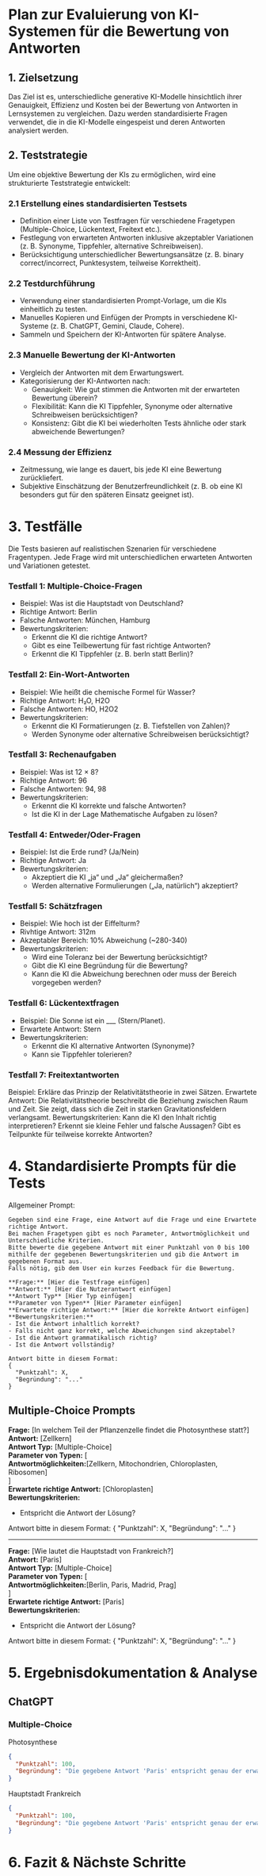 # Plan zur Evaluierung von KI-Systemen für die Bewertung von Antworten

## 1. Zielsetzung
Das Ziel ist es, unterschiedliche generative KI-Modelle hinsichtlich ihrer Genauigkeit, 
Effizienz und Kosten bei der Bewertung von Antworten in Lernsystemen zu vergleichen. 
Dazu werden standardisierte Fragen verwendet, die in die KI-Modelle eingespeist und deren Antworten analysiert werden.
   
## 2. Teststrategie
Um eine objektive Bewertung der KIs zu ermöglichen, wird eine strukturierte Teststrategie entwickelt:

### 2.1 Erstellung eines standardisierten Testsets

- Definition einer Liste von Testfragen für verschiedene Fragetypen (Multiple-Choice, Lückentext, Freitext etc.).
- Festlegung von erwarteten Antworten inklusive akzeptabler Variationen (z. B. Synonyme, Tippfehler, alternative Schreibweisen).
- Berücksichtigung unterschiedlicher Bewertungsansätze (z. B. binary correct/incorrect, Punktesystem, teilweise Korrektheit).

### 2.2 Testdurchführung 

- Verwendung einer standardisierten Prompt-Vorlage, um die KIs einheitlich zu testen.
- Manuelles Kopieren und Einfügen der Prompts in verschiedene KI-Systeme (z. B. ChatGPT, Gemini, Claude, Cohere).
- Sammeln und Speichern der KI-Antworten für spätere Analyse.

### 2.3 Manuelle Bewertung der KI-Antworten

- Vergleich der Antworten mit dem Erwartungswert.
- Kategorisierung der KI-Antworten nach:
  - Genauigkeit: Wie gut stimmen die Antworten mit der erwarteten Bewertung überein?
  - Flexibilität: Kann die KI Tippfehler, Synonyme oder alternative Schreibweisen berücksichtigen?
  - Konsistenz: Gibt die KI bei wiederholten Tests ähnliche oder stark abweichende Bewertungen?

### 2.4 Messung der Effizienz

- Zeitmessung, wie lange es dauert, bis jede KI eine Bewertung zurückliefert.
- Subjektive Einschätzung der Benutzerfreundlichkeit (z. B. ob eine KI besonders gut für den späteren Einsatz geeignet ist).


# 3. Testfälle

Die Tests basieren auf realistischen Szenarien für verschiedene Fragentypen. Jede Frage wird mit unterschiedlichen erwarteten Antworten und Variationen getestet.

### Testfall 1: Multiple-Choice-Fragen
- Beispiel: Was ist die Hauptstadt von Deutschland?
- Richtige Antwort: Berlin
- Falsche Antworten: München, Hamburg
- Bewertungskriterien:
  - Erkennt die KI die richtige Antwort?
  - Gibt es eine Teilbewertung für fast richtige Antworten?
  - Erkennt die KI Tippfehler (z. B. berln statt Berlin)?

### Testfall 2: Ein-Wort-Antworten
- Beispiel: Wie heißt die chemische Formel für Wasser?
- Richtige Antwort: H₂O, H2O
- Falsche Antworten: HO, H2O2
- Bewertungskriterien:
  - Erkennt die KI Formatierungen (z. B. Tiefstellen von Zahlen)?
  - Werden Synonyme oder alternative Schreibweisen berücksichtigt?

### Testfall 3: Rechenaufgaben
- Beispiel: Was ist 12 × 8?
- Richtige Antwort: 96
- Falsche Antworten: 94, 98
- Bewertungskriterien:
  - Erkennt die KI korrekte und falsche Antworten?
  - Ist die KI in der Lage Mathematische Aufgaben zu lösen?

### Testfall 4: Entweder/Oder-Fragen
- Beispiel: Ist die Erde rund? (Ja/Nein)
- Richtige Antwort: Ja
- Bewertungskriterien:
  - Akzeptiert die KI „ja“ und „Ja“ gleichermaßen?
  - Werden alternative Formulierungen („Ja, natürlich“) akzeptiert?

### Testfall 5: Schätzfragen
- Beispiel: Wie hoch ist der Eiffelturm?
- Rivhtige Antwort: 312m 
- Akzeptabler Bereich: 10% Abweichung (~280-340)
- Bewertungskriterien:
  - Wird eine Toleranz bei der Bewertung berücksichtigt?
  - Gibt die KI eine Begründung für die Bewertung?
  - Kann die KI die Abweichung berechnen oder muss der Bereich vorgegeben werden?
 
### Testfall 6: Lückentextfragen
- Beispiel: Die Sonne ist ein ___ (Stern/Planet).
- Erwartete Antwort: Stern
- Bewertungskriterien:
  - Erkennt die KI alternative Antworten (Synonyme)?
  - Kann sie Tippfehler tolerieren?
 
### Testfall 7: Freitextantworten
Beispiel: Erkläre das Prinzip der Relativitätstheorie in zwei Sätzen.
Erwartete Antwort: Die Relativitätstheorie beschreibt die Beziehung zwischen Raum und Zeit. 
Sie zeigt, dass sich die Zeit in starken Gravitationsfeldern verlangsamt.
Bewertungskriterien:
Kann die KI den Inhalt richtig interpretieren?
Erkennt sie kleine Fehler und falsche Aussagen?
Gibt es Teilpunkte für teilweise korrekte Antworten?


# 4. Standardisierte Prompts für die Tests

Allgemeiner Prompt:

```
Gegeben sind eine Frage, eine Antwort auf die Frage und eine Erwartete richtige Antwort.
Bei machen Fragetypen gibt es noch Parameter, Antwortmöglichkeit und Unterschiedliche Kriterien.
Bitte bewerte die gegebene Antwort mit einer Punktzahl von 0 bis 100 mithilfe der gegebenen Bewertungskriterien und gib die Antwort im gegebenen Format aus.
Falls nötig, gib dem User ein kurzes Feedback für die Bewertung.

**Frage:** [Hier die Testfrage einfügen]  
**Antwort:** [Hier die Nutzerantwort einfügen]  
**Antwort Typ** [Hier Typ einfügen] 
**Parameter von Typen** [Hier Parameter einfügen]
**Erwartete richtige Antwort:** [Hier die korrekte Antwort einfügen]  
**Bewertungskriterien:**  
- Ist die Antwort inhaltlich korrekt?  
- Falls nicht ganz korrekt, welche Abweichungen sind akzeptabel?  
- Ist die Antwort grammatikalisch richtig?  
- Ist die Antwort vollständig?

Antwort bitte in diesem Format:
{
  "Punktzahl": X,
  "Begründung": "..."
}
```

## Multiple-Choice Prompts

**Frage:** [In welchem Teil der Pflanzenzelle findet die Photosynthese statt?]  
**Antwort:** [Zellkern]  
**Antwort Typ:** [Multiple-Choice]  
**Parameter von Typen:** [  
**Antwortmöglichkeiten:**[Zellkern, Mitochondrien, Chloroplasten, Ribosomen]  
]   
**Erwartete richtige Antwort:** [Chloroplasten]  
**Bewertungskriterien:**  
- Entspricht die Antwort der Lösung?

Antwort bitte in diesem Format:
{
  "Punktzahl": X,
  "Begründung": "..."
}

--------------------------------------------------

**Frage:** [Wie lautet die Hauptstadt von Frankreich?]  
**Antwort:** [Paris]  
**Antwort Typ:** [Multiple-Choice]  
**Parameter von Typen:** [  
**Antwortmöglichkeiten:**[Berlin, Paris, Madrid, Prag]  
]   
**Erwartete richtige Antwort:** [Paris]  
**Bewertungskriterien:**  
- Entspricht die Antwort der Lösung?  

Antwort bitte in diesem Format:
{
  "Punktzahl": X,
  "Begründung": "..."
}

# 5. Ergebnisdokumentation & Analyse

## ChatGPT 

### Multiple-Choice 

Photosynthese
```JSON
{
  "Punktzahl": 100,
  "Begründung": "Die gegebene Antwort 'Paris' entspricht genau der erwarteten richtigen Antwort. Daher wird die volle Punktzahl vergeben."
}
```
Hauptstadt Frankreich
```JSON
{
  "Punktzahl": 100,
  "Begründung": "Die gegebene Antwort 'Paris' entspricht genau der erwarteten richtigen Antwort. Daher wird die volle Punktzahl vergeben."
}
```
# 6. Fazit & Nächste Schritte
